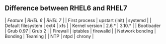 ## Difference between RHEL6 and RHEL7

| *Feature* | *RHEL 6* | *RHEL 7* |
| First process | upstart (init) | systemd |
| Default filesystem | ext4 | xfs |
| Kernel version | 2.6.* | 3.10.* |
| Bootloader | Grub 0.97 | Grub 2 |
| Firewall | iptables | firewalld |
| Network bonding | Bonding | Teaming |
| NTP | ntpd | chrony |
